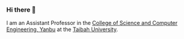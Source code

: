 ### Hi there 👋

<!--
**salrehaili/salrehaili** is a ✨ _special_ ✨ repository because its `README.md` (this file) appears on your GitHub profile.

I am an Assistant Professor in the [College of Science and Computer Engineering, Yanbu](https://www.taibahu.edu.sa/Pages/EN/Sector/SectorPage.aspx?ID=33) at the [Taibah University](https://www.taibahu.edu.sa/).

Here are some ideas to get you started:


- 🔭 I’m currently working on ...
- 🌱 I’m currently learning ...
- 👯 I’m looking to collaborate on ...
- 🤔 I’m looking for help with ...
- 💬 Ask me about ...
- 📫 How to reach me: ...
- 😄 Pronouns: ...
- ⚡ Fun fact: ...

-->

I am an Assistant Professor in the [College of Science and Computer Engineering, Yanbu](https://www.taibahu.edu.sa/Pages/EN/Sector/SectorPage.aspx?ID=33) at the [Taibah University](https://www.taibahu.edu.sa/).

